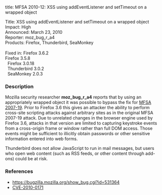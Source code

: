 title: MFSA 2010-12: XSS using addEventListener and setTimeout on a wrapped object

<p>
<span class="label">Title:</span>      XSS using addEventListener and setTimeout on a wrapped object<br/>
<span class="label">Impact:</span>     High<br/>
<span class="label">Announced:</span>  March 23, 2010<br/>
<span class="label">Reporter:</span>   moz_bug_r_a4<br/>
<span class="label">Products:</span>   Firefox, Thunderbird, SeaMonkey<br/>
<br/>
<span class="label">Fixed in:</span>   Firefox 3.6.2<br/>
<span class="label"/>            Firefox 3.5.8<br/>
<span class="label">&#160;</span>      Firefox 3.0.18<br/>
<span class="label">&#160;</span>      Thunderbird 3.0.2<br/>
<span class="label">&#160;</span>      SeaMonkey 2.0.3<br/>
</p>


<h3>Description</h3>

<p>Mozilla security researcher <strong>moz_bug_r_a4</strong> reports that
by using an appropriately wrapped object it was possible to bypass the fix
for <a href="http://www.mozilla.org/security/announce/2007/mfsa2007-19.html">
MFSA 2007-19</a>. Prior to Firefox 3.6 this gives an attacker the ability
to perform cross-site scripting attacks against arbitrary sites as in the
original MFSA 2007-19 attack. Due to unrelated changes in the browser engine
used by Firefox 3.6, attacks in that version are limited to capturing keystroke
events from a cross-origin frame or window rather than full DOM access.
Those events might be sufficient to illicitly obtain passwords
or other sensitive information entered into web forms.
</p>

<p class="note">Thunderbird does not allow JavaScript to run in mail
messages, but users who open web content (such as RSS feeds, or other
content through add-ons) could be at risk.
</p>

<h3>References</h3>

<ul>
  <li><a href="https://bugzilla.mozilla.org/show_bug.cgi?id=531364">https://bugzilla.mozilla.org/show_bug.cgi?id=531364</a></li>
  <li><a class="ex-ref" href="http://cve.mitre.org/cgi-bin/cvename.cgi?name=CVE-2010-0171">CVE-2010-0171</a></li>
</ul>




